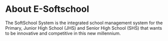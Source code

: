 # About E-Softschool
The SoftSchool System is the integrated school management system for the Primary, Junior High School (JHS) and Senior High School (SHS) that wants to be innovative and competitive in this new millennium.

